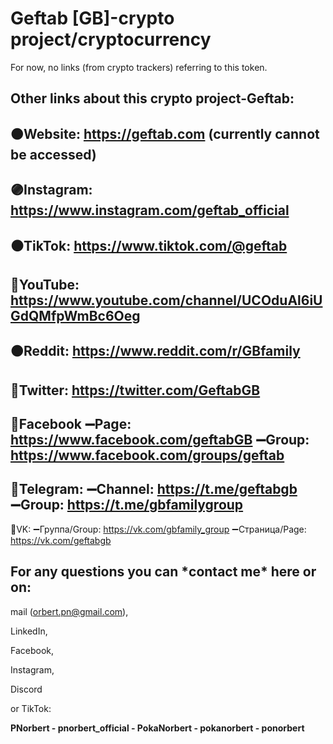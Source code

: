 # Geftab [GB]-crypto project/cryptocurrency
For now, no links (from crypto trackers) referring to this token.

<h2>Other links about this crypto project-Geftab:</h2>  

🟠Website: https://geftab.com 
(currently cannot be accessed)
------------------------------------------------------------------------------------
🟣Instagram: https://www.instagram.com/geftab_official
------------------------------------------------------------------------------------
⚫️TikTok: https://www.tiktok.com/@geftab
------------------------------------------------------------------------------------
🔴YouTube: https://www.youtube.com/channel/UCOduAl6iUGdQMfpWmBc6Oeg
------------------------------------------------------------------------------------
🟠Reddit: https://www.reddit.com/r/GBfamily
------------------------------------------------------------------------------------
🔵Twitter: https://twitter.com/GeftabGB
------------------------------------------------------------------------------------
🔵Facebook
➖Page: https://www.facebook.com/geftabGB
➖Group: https://www.facebook.com/groups/geftab
------------------------------------------------------------------------------------
🔵Telegram:
➖Channel: https://t.me/geftabgb
➖Group: https://t.me/gbfamilygroup
------------------------------------------------------------------------------------
🔵VK:
➖Группа/Group: https://vk.com/gbfamily_group
➖Страница/Page: https://vk.com/geftabgb 

<h2>For any questions you can *contact me* here or on:</h2>

mail (orbert.pn@gmail.com), 

LinkedIn, 

Facebook, 

Instagram, 

Discord 

or TikTok:

**PNorbert - pnorbert_official - PokaNorbert - pokanorbert - ponorbert** 
